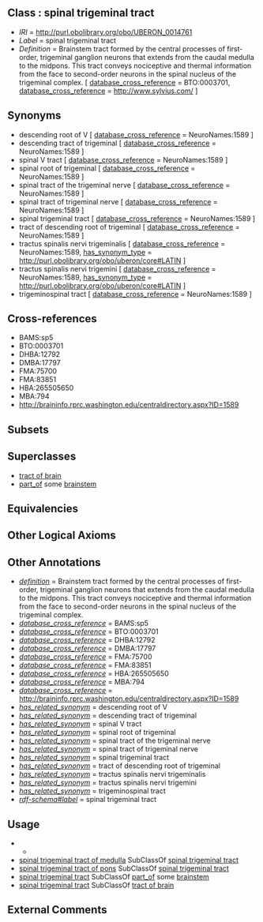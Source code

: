 
## Class : spinal trigeminal tract

 * *IRI* = http://purl.obolibrary.org/obo/UBERON_0014761
 * *Label* = spinal trigeminal tract
 * *Definition* = Brainstem tract formed by the central processes of first-order, trigeminal ganglion neurons that extends from the caudal medulla to the midpons. This tract conveys nociceptive and thermal information from the face to second-order neurons in the spinal nucleus of the trigeminal complex. [ [database_cross_reference](../../ef/oboInOwl#hasDbXref.md) = BTO:0003701, [database_cross_reference](../../ef/oboInOwl#hasDbXref.md) = http://www.sylvius.com/ ]

## Synonyms

 * descending root of V [ [database_cross_reference](../../ef/oboInOwl#hasDbXref.md) = NeuroNames:1589 ]
 * descending tract of trigeminal [ [database_cross_reference](../../ef/oboInOwl#hasDbXref.md) = NeuroNames:1589 ]
 * spinal V tract [ [database_cross_reference](../../ef/oboInOwl#hasDbXref.md) = NeuroNames:1589 ]
 * spinal root of trigeminal [ [database_cross_reference](../../ef/oboInOwl#hasDbXref.md) = NeuroNames:1589 ]
 * spinal tract of the trigeminal nerve [ [database_cross_reference](../../ef/oboInOwl#hasDbXref.md) = NeuroNames:1589 ]
 * spinal tract of trigeminal nerve [ [database_cross_reference](../../ef/oboInOwl#hasDbXref.md) = NeuroNames:1589 ]
 * spinal trigeminal tract [ [database_cross_reference](../../ef/oboInOwl#hasDbXref.md) = NeuroNames:1589 ]
 * tract of descending root of trigeminal [ [database_cross_reference](../../ef/oboInOwl#hasDbXref.md) = NeuroNames:1589 ]
 * tractus spinalis nervi trigeminalis [ [database_cross_reference](../../ef/oboInOwl#hasDbXref.md) = NeuroNames:1589, [has_synonym_type](../../pe/oboInOwl#hasSynonymType.md) = http://purl.obolibrary.org/obo/uberon/core#LATIN ]
 * tractus spinalis nervi trigemini [ [database_cross_reference](../../ef/oboInOwl#hasDbXref.md) = NeuroNames:1589, [has_synonym_type](../../pe/oboInOwl#hasSynonymType.md) = http://purl.obolibrary.org/obo/uberon/core#LATIN ]
 * trigeminospinal tract [ [database_cross_reference](../../ef/oboInOwl#hasDbXref.md) = NeuroNames:1589 ]

## Cross-references

 * BAMS:sp5
 * BTO:0003701
 * DHBA:12792
 * DMBA:17797
 * FMA:75700
 * FMA:83851
 * HBA:265505650
 * MBA:794
 * http://braininfo.rprc.washington.edu/centraldirectory.aspx?ID=1589

## Subsets


## Superclasses

 * [tract of brain](../../UBERON/02/UBERON_0007702.md)
 * [part_of](../../BFO/50/BFO_0000050.md) some [brainstem](../../UBERON/98/UBERON_0002298.md)

## Equivalencies


## Other Logical Axioms


## Other Annotations

 * *[definition](../../IAO/15/IAO_0000115.md)* = Brainstem tract formed by the central processes of first-order, trigeminal ganglion neurons that extends from the caudal medulla to the midpons. This tract conveys nociceptive and thermal information from the face to second-order neurons in the spinal nucleus of the trigeminal complex.
 * *[database_cross_reference](../../ef/oboInOwl#hasDbXref.md)* = BAMS:sp5
 * *[database_cross_reference](../../ef/oboInOwl#hasDbXref.md)* = BTO:0003701
 * *[database_cross_reference](../../ef/oboInOwl#hasDbXref.md)* = DHBA:12792
 * *[database_cross_reference](../../ef/oboInOwl#hasDbXref.md)* = DMBA:17797
 * *[database_cross_reference](../../ef/oboInOwl#hasDbXref.md)* = FMA:75700
 * *[database_cross_reference](../../ef/oboInOwl#hasDbXref.md)* = FMA:83851
 * *[database_cross_reference](../../ef/oboInOwl#hasDbXref.md)* = HBA:265505650
 * *[database_cross_reference](../../ef/oboInOwl#hasDbXref.md)* = MBA:794
 * *[database_cross_reference](../../ef/oboInOwl#hasDbXref.md)* = http://braininfo.rprc.washington.edu/centraldirectory.aspx?ID=1589
 * *[has_related_synonym](../../ym/oboInOwl#hasRelatedSynonym.md)* = descending root of V
 * *[has_related_synonym](../../ym/oboInOwl#hasRelatedSynonym.md)* = descending tract of trigeminal
 * *[has_related_synonym](../../ym/oboInOwl#hasRelatedSynonym.md)* = spinal V tract
 * *[has_related_synonym](../../ym/oboInOwl#hasRelatedSynonym.md)* = spinal root of trigeminal
 * *[has_related_synonym](../../ym/oboInOwl#hasRelatedSynonym.md)* = spinal tract of the trigeminal nerve
 * *[has_related_synonym](../../ym/oboInOwl#hasRelatedSynonym.md)* = spinal tract of trigeminal nerve
 * *[has_related_synonym](../../ym/oboInOwl#hasRelatedSynonym.md)* = spinal trigeminal tract
 * *[has_related_synonym](../../ym/oboInOwl#hasRelatedSynonym.md)* = tract of descending root of trigeminal
 * *[has_related_synonym](../../ym/oboInOwl#hasRelatedSynonym.md)* = tractus spinalis nervi trigeminalis
 * *[has_related_synonym](../../ym/oboInOwl#hasRelatedSynonym.md)* = tractus spinalis nervi trigemini
 * *[has_related_synonym](../../ym/oboInOwl#hasRelatedSynonym.md)* = trigeminospinal tract
 * *[rdf-schema#label](../../el/rdf-schema#label.md)* = spinal trigeminal tract

## Usage

 * -
 * [spinal trigeminal tract of medulla](../../UBERON/15/UBERON_0002715.md) SubClassOf [spinal trigeminal tract](../../UBERON/61/UBERON_0014761.md)
 * [spinal trigeminal tract of pons](../../UBERON/00/UBERON_0002800.md) SubClassOf [spinal trigeminal tract](../../UBERON/61/UBERON_0014761.md)
 * [spinal trigeminal tract](../../UBERON/61/UBERON_0014761.md) SubClassOf [part_of](../../BFO/50/BFO_0000050.md) some [brainstem](../../UBERON/98/UBERON_0002298.md)
 * [spinal trigeminal tract](../../UBERON/61/UBERON_0014761.md) SubClassOf [tract of brain](../../UBERON/02/UBERON_0007702.md)

## External Comments

